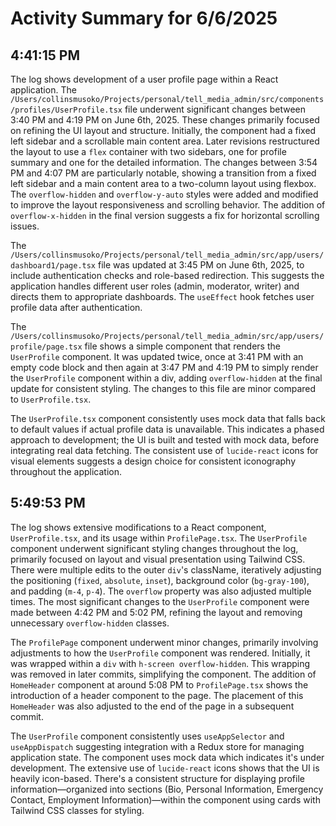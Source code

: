 # Activity Summary for 6/6/2025

## 4:41:15 PM
The log shows development of a user profile page within a React application.  The `/Users/collinsmusoko/Projects/personal/tell_media_admin/src/components/profiles/UserProfile.tsx` file underwent significant changes between 3:40 PM and 4:19 PM on June 6th, 2025. These changes primarily focused on refining the UI layout and structure.  Initially, the component had a fixed left sidebar and a scrollable main content area.  Later revisions restructured the layout to use a `flex` container with two sidebars, one for profile summary and one for the detailed information. The changes between 3:54 PM and 4:07 PM are particularly notable, showing a transition from a fixed left sidebar and a main content area to a two-column layout using flexbox.  The  `overflow-hidden` and `overflow-y-auto` styles were added and modified to improve the layout responsiveness and scrolling behavior. The addition of `overflow-x-hidden` in the final version suggests a fix for horizontal scrolling issues.


The `/Users/collinsmusoko/Projects/personal/tell_media_admin/src/app/users/dashboard1/page.tsx` file was updated at 3:45 PM on June 6th, 2025, to include authentication checks and role-based redirection.  This suggests the application handles different user roles (admin, moderator, writer) and directs them to appropriate dashboards.  The `useEffect` hook fetches user profile data after authentication.


The `/Users/collinsmusoko/Projects/personal/tell_media_admin/src/app/users/profile/page.tsx` file shows a simple component that renders the `UserProfile` component.  It was updated twice, once at 3:41 PM with an empty code block and then again at 3:47 PM and 4:19 PM to simply render the `UserProfile` component within a div, adding `overflow-hidden` at the final update for consistent styling.  The changes to this file are minor compared to `UserProfile.tsx`.

The `UserProfile.tsx` component consistently uses mock data that falls back to default values if actual profile data is unavailable. This indicates a phased approach to development;  the UI is built and tested with mock data, before integrating real data fetching.  The consistent use of `lucide-react` icons for visual elements suggests a design choice for consistent iconography throughout the application.


## 5:49:53 PM
The log shows extensive modifications to a React component, `UserProfile.tsx`, and its usage within `ProfilePage.tsx`.  The `UserProfile` component underwent significant styling changes throughout the log, primarily focused on layout and visual presentation using Tailwind CSS.  There were multiple edits to the outer `div`'s className, iteratively adjusting the positioning (`fixed`, `absolute`, `inset`), background color (`bg-gray-100`), and padding (`m-4`, `p-4`). The `overflow` property was also adjusted multiple times.  The most significant changes to the `UserProfile` component were made between 4:42 PM and 5:02 PM, refining the layout and removing unnecessary `overflow-hidden` classes.


The `ProfilePage` component underwent minor changes, primarily involving adjustments to how the `UserProfile` component was rendered. Initially, it was wrapped within a `div` with `h-screen overflow-hidden`. This wrapping was removed in later commits, simplifying the component. The addition of `HomeHeader` component at around 5:08 PM to `ProfilePage.tsx` shows the introduction of a header component to the page.  The placement of this `HomeHeader` was also adjusted to the end of the page in a subsequent commit.

The `UserProfile` component consistently uses  `useAppSelector` and `useAppDispatch` suggesting integration with a Redux store for managing application state.  The component uses mock data which indicates it's under development. The extensive use of  `lucide-react` icons shows that the UI is heavily icon-based.  There's a consistent structure for displaying profile information—organized into sections (Bio, Personal Information, Emergency Contact, Employment Information)—within the component using cards with Tailwind CSS classes for styling.
